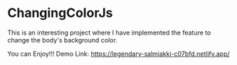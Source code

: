# ChangingColorJs

This is an interesting project where I have implemented the feature to change the body's background color.

You can Enjoy!!!
Demo Link: https://legendary-salmiakki-c07bfd.netlify.app/
